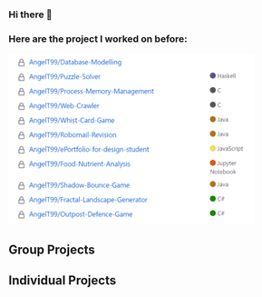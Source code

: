 ### Hi there 👋

### Here are the project I worked on before:

<p align="left">
  <img src="{6789CD37-EC8C-47FF-A2D3-99541CB50339}.png" height="300"  >
</p>

## Group Projects

## Individual Projects


<!--
**AngelT99/angelt99** is a ✨ _special_ ✨ repository because its `README.md` (this file) appears on your GitHub profile.

Here are some ideas to get you started:

- 🔭 I’m currently working on ...
- 🌱 I’m currently learning ...
- 👯 I’m looking to collaborate on ...
- 🤔 I’m looking for help with ...
- 💬 Ask me about ...
- 📫 How to reach me: ...
- 😄 Pronouns: ...
- ⚡ Fun fact: ...
-->
